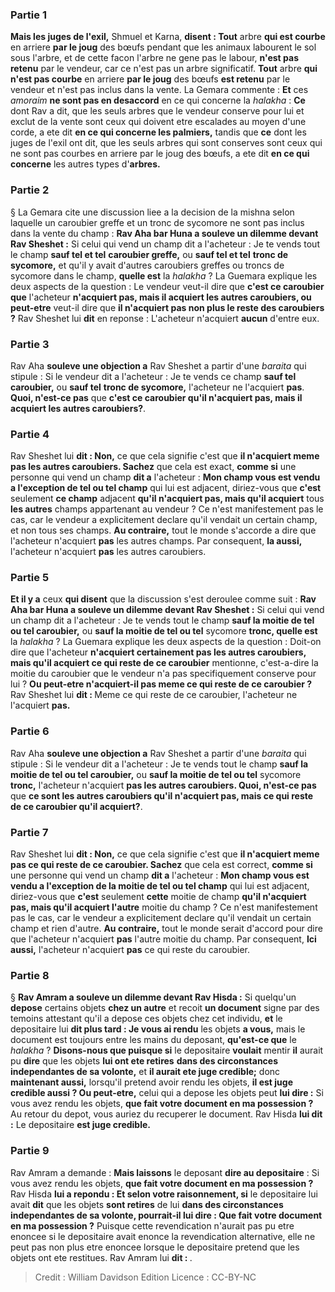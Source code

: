 
### Partie 1
<b>Mais les juges de l'exil,</b> Shmuel et Karna, <b>disent : Tout</b> arbre <b>qui est courbe</b> en arriere <b>par le joug</b> des bœufs pendant que les animaux labourent le sol sous l'arbre, et de cette facon l'arbre ne gene pas le labour, <b>n'est pas retenu</b> par le vendeur, car ce n'est pas un arbre significatif. <b>Tout</b> arbre <b>qui n'est pas courbe</b> en arriere <b>par le joug</b> des bœufs <b>est retenu</b> par le vendeur et n'est pas inclus dans la vente. La Gemara commente : <b>Et</b> ces <i>amoraim</i> <b>ne sont pas en desaccord</b> en ce qui concerne la <i>halakha</i> : <b>Ce</b> dont Rav a dit, que les seuls arbres que le vendeur conserve pour lui et exclut de la vente sont ceux qui doivent etre escalades au moyen d'une corde, a ete dit <b>en ce qui concerne les palmiers,</b> tandis que <b>ce</b> dont les juges de l'exil ont dit, que les seuls arbres qui sont conserves sont ceux qui ne sont pas courbes en arriere par le joug des bœufs, a ete dit <b>en ce qui concerne</b> les autres types d'<b>arbres.</b>

### Partie 2
§ La Gemara cite une discussion liee a la decision de la mishna selon laquelle un caroubier greffe et un tronc de sycomore ne sont pas inclus dans la vente du champ : <b>Rav Aha bar Huna a souleve un dilemme devant Rav Sheshet :</b> Si celui qui vend un champ dit a l'acheteur : Je te vends tout le champ <b>sauf tel et tel</b> <b>caroubier greffe,</b> ou <b>sauf tel et tel</b> <b>tronc de sycomore,</b> et qu'il y avait d'autres caroubiers greffes ou troncs de sycomore dans le champ, <b>quelle est</b> la <i>halakha</i> ? La Guemara explique les deux aspects de la question : Le vendeur veut-il dire que <b>c'est ce caroubier que</b> l'acheteur <b>n'acquiert pas, mais il acquiert les autres caroubiers, ou peut-etre</b> veut-il dire que <b>il n'acquiert pas non plus le reste des caroubiers ?</b> Rav Sheshet lui <b>dit</b> en reponse : L'acheteur n'acquiert <b>aucun</b> d'entre eux.

### Partie 3
Rav Aha <b>souleve une objection a</b> Rav Sheshet a partir d'une <i>baraita</i> qui stipule : Si le vendeur dit a l'acheteur : Je te vends ce champ <b>sauf tel caroubier,</b> ou <b>sauf tel</b> <b>tronc de sycomore,</b> l'acheteur ne l'acquiert <b>pas</b>. <b>Quoi, n'est-ce pas</b> que <b>c'est ce caroubier qu'il n'acquiert pas, mais il acquiert les autres caroubiers?</b>.

### Partie 4
Rav Sheshet lui <b>dit : Non,</b> ce que cela signifie c'est que <b>il n'acquiert meme pas les autres caroubiers. Sachez</b> que cela est exact, <b>comme si</b> une personne qui vend un champ <b>dit a</b> l'acheteur : <b>Mon champ vous est vendu a l'exception de tel ou tel champ</b> qui lui est adjacent, diriez-vous que <b>c'est</b> seulement <b>ce champ</b> adjacent <b>qu'il n'acquiert pas, mais qu'il acquiert</b> tous <b>les autres</b> champs appartenant au vendeur ? Ce n'est manifestement pas le cas, car le vendeur a explicitement declare qu'il vendait un certain champ, et non tous ses champs. <b>Au contraire,</b> tout le monde s'accorde a dire que l'acheteur n'acquiert <b>pas</b> les autres champs. Par consequent, <b>la aussi,</b> l'acheteur n'acquiert <b>pas</b> les autres caroubiers.

### Partie 5
<b>Et il y a</b> ceux <b>qui disent</b> que la discussion s'est deroulee comme suit : <b>Rav Aha bar Huna a souleve un dilemme devant Rav Sheshet :</b> Si celui qui vend un champ dit a l'acheteur : Je te vends tout le champ <b>sauf la moitie de tel ou tel caroubier,</b> ou <b>sauf la moitie de tel ou tel</b> sycomore <b>tronc, quelle est</b> la <i>halakha</i> ? La Guemara explique les deux aspects de la question : Doit-on dire que l'acheteur <b>n'acquiert certainement pas les autres caroubiers, mais qu'il acquiert ce qui reste de ce caroubier</b> mentionne, c'est-a-dire la moitie du caroubier que le vendeur n'a pas specifiquement conserve pour lui ? <b>Ou peut-etre n'acquiert-il pas meme ce qui reste de ce caroubier ?</b> Rav Sheshet lui <b>dit : </b> Meme ce qui reste de ce caroubier, l'acheteur ne l'acquiert <b>pas.</b>

### Partie 6
Rav Aha <b>souleve une objection a</b> Rav Sheshet a partir d'une <i>baraita</i> qui stipule : Si le vendeur dit a l'acheteur : Je te vends tout le champ <b>sauf la moitie de tel ou tel caroubier,</b> ou <b>sauf la moitie de tel ou tel</b> sycomore <b>tronc,</b> l'acheteur n'acquiert <b>pas les autres caroubiers. Quoi, n'est-ce pas</b> que <b>ce sont les autres caroubiers qu'il n'acquiert pas, mais ce qui reste de ce caroubier qu'il acquiert?</b>.

### Partie 7
Rav Sheshet lui <b>dit : Non,</b> ce que cela signifie c'est que <b>il n'acquiert meme pas ce qui reste de ce caroubier. Sachez</b> que cela est correct, <b>comme si</b> une personne qui vend un champ <b>dit a</b> l'acheteur : <b>Mon champ vous est vendu a l'exception de la moitie de tel ou tel champ</b> qui lui est adjacent, diriez-vous que <b>c'est</b> seulement <b>cette</b> moitie de champ <b>qu'il n'acquiert pas, mais qu'il acquiert l'autre</b> moitie du champ ? Ce n'est manifestement pas le cas, car le vendeur a explicitement declare qu'il vendait un certain champ et rien d'autre. <b>Au contraire,</b> tout le monde serait d'accord pour dire que l'acheteur n'acquiert <b>pas</b> l'autre moitie du champ. Par consequent, <b>Ici aussi,</b> l'acheteur n'acquiert <b>pas</b> ce qui reste du caroubier.

### Partie 8
§ <b>Rav Amram a souleve un dilemme devant Rav Hisda :</b> Si quelqu'un <b>depose</b> certains objets <b>chez un autre</b> et recoit <b>un document</b> signe par des temoins attestant qu'il a depose ces objets chez cet individu, <b>et</b> le depositaire lui <b>dit plus tard : Je vous ai rendu</b> les objets <b>a vous,</b> mais le document est toujours entre les mains du deposant, <b>qu'est-ce que</b> le <i>halakha</i> ? <b>Disons-nous que puisque si</b> le depositaire <b>voulait</b> mentir <b>il</b> aurait pu <b>dire</b> que les objets <b>lui ont ete retires</b> <b>dans des circonstances independantes de sa volonte,</b> et <b>il aurait ete juge credible;</b> donc <b>maintenant aussi,</b> lorsqu'il pretend avoir rendu les objets, <b>il est juge credible aussi ? Ou peut-etre,</b> celui qui a depose les objets peut <b>lui dire :</b> Si vous avez rendu les objets, <b>que fait votre document en ma possession ?</b> Au retour du depot, vous auriez du recuperer le document. Rav Hisda <b>lui dit :</b> Le depositaire <b>est juge credible.</b>

### Partie 9
Rav Amram a demande : <b>Mais laissons</b> le deposant <b>dire au depositaire</b> : Si vous avez rendu les objets, <b>que fait votre document en ma possession ?</b> Rav Hisda <b>lui a repondu : Et selon votre raisonnement, si</b> le depositaire lui avait <b>dit</b> que les objets <b>sont retires</b> de lui <b>dans des circonstances independantes de sa volonte, pourrait-il lui dire : Que fait votre document en ma possession ?</b> Puisque cette revendication n'aurait pas pu etre enoncee si le depositaire avait enonce la revendication alternative, elle ne peut pas non plus etre enoncee lorsque le depositaire pretend que les objets ont ete restitues. Rav Amram lui <b>dit : </b>.

>Credit : William Davidson Edition
>Licence : CC-BY-NC